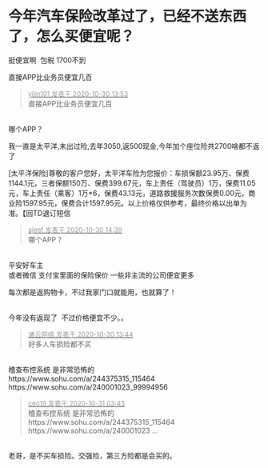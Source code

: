 # 今年汽车保险改革过了，已经不送东西了，怎么买便宜呢？


挺便宜啊&nbsp;&nbsp;包税 1700不到

直接APP比业务员便宜几百

<div class="quote"><blockquote><font size="2"><a href="https://www.hostloc.com/forum.php?mod=redirect&amp;goto=findpost&amp;pid=9374946&amp;ptid=760182" target="_blank"><font color="#999999">yilin101 发表于 2020-10-30 13:53</font></a></font><br />
直接APP比业务员便宜几百</blockquote></div><br />
哪个APP？

我一直是太平洋,未出过险,去年3050,返500现金,今年加个座位险共2700啥都不返了<img src="static/image/smiley/default/sweat.gif" smilieid="10" border="0" alt="" />

[太平洋保险]尊敬的客户您好，太平洋车险为您报价：车损保额23.95万、保费1144.1元，三者保额150万、保费399.67元，车上责任（驾驶员）1万，保费11.05元，车上责任（乘客）1万*6，保费43.13元，道路救援服务次数保费0.00元，商业险1597.95元，保费合计1597.95元。以上价格仅供参考，最终价格以出单为准。【回TD退订短信

<div class="quote"><blockquote><font size="2"><a href="https://www.hostloc.com/forum.php?mod=redirect&amp;goto=findpost&amp;pid=9375185&amp;ptid=760182" target="_blank"><font color="#999999">ajeef 发表于 2020-10-30 14:39</font></a></font><br />
哪个APP？</blockquote></div><br />
平安好车主 <br />
或者微信 支付宝里面的保险保价 一些非主流的公司便宜更多<img id="aimg_MN0sZ" onclick="zoom(this, this.src, 0, 0, 0)" class="zoom" src="https://cdn.jsdelivr.net/gh/hishis/forum-master/public/images/patch.gif" onmouseover="img_onmouseoverfunc(this)" onload="thumbImg(this)" border="0" alt="" />

每次都是返购物卡，不过我家门口就能用，也就算了！<br />
<br />
<img src="static/image/smiley/default/lol.gif" smilieid="12" border="0" alt="" /><img src="static/image/smiley/default/lol.gif" smilieid="12" border="0" alt="" /><img src="static/image/smiley/default/lol.gif" smilieid="12" border="0" alt="" />

今年没有返现了&nbsp;&nbsp;不过价格便宜不少。。

<div class="quote"><blockquote><font size="2"><a href="https://www.hostloc.com/forum.php?mod=redirect&amp;goto=findpost&amp;pid=9374900&amp;ptid=760182" target="_blank"><font color="#999999">诸云网络 发表于 2020-10-30 13:44</font></a></font><br />
好多人车损险都不买</blockquote></div><br />
稽查布控系统 是非常恐怖的<br />
https://www.sohu.com/a/244375315_115464<br />
https://www.sohu.com/a/240001023_99994956

<div class="quote"><blockquote><font size="2"><a href="https://www.hostloc.com/forum.php?mod=redirect&amp;goto=findpost&amp;pid=9379198&amp;ptid=760182" target="_blank"><font color="#999999">ceo19 发表于 2020-10-31 03:43</font></a></font><br />
稽查布控系统 是非常恐怖的<br />
https://www.sohu.com/a/244375315_115464<br />
https://www.sohu.com/a/240001023 ...</blockquote></div><br />
老哥，是不买车损险。交强险，第三方险都是会买的。
